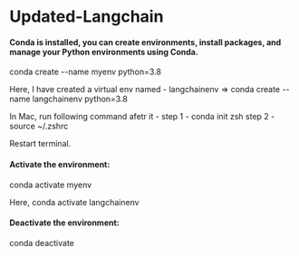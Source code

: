 # Updated-Langchain


#### Conda is installed, you can create environments, install packages, and manage your Python environments using Conda.
conda create --name myenv python=3.8

Here, I have created a virtual env named - langchainenv => conda create --name langchainenv python=3.8

In Mac, run following command afetr it - 
step 1 - conda init zsh
step 2 - source ~/.zshrc

Restart terminal.

#### Activate the environment:
conda activate myenv

Here, conda activate langchainenv

#### Deactivate the environment:
conda deactivate
